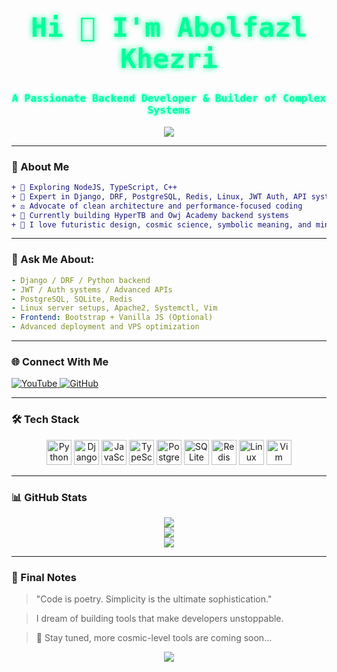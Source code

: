 <h1 align="center" style="color:#00ff99;font-weight:bold;font-family:monospace;font-size:2.7rem;text-shadow:0 0 10px #00ff99;">Hi 👋 I'm Abolfazl Khezri</h1>
<h3 align="center" style="color:#00ffaa;font-family:monospace;text-shadow:0 0 5px #00ffaa;">A Passionate Backend Developer & Builder of Complex Systems</h3>

<p align="center">
  <img src="https://github-profile-trophy.vercel.app/?username=EstarioRios&theme=matrix&row=1&column=7" />
</p>

---

### 🌱 About Me
```diff
+ 🚀 Exploring NodeJS, TypeScript, C++
+ 🔗 Expert in Django, DRF, PostgreSQL, Redis, Linux, JWT Auth, API systems
+ ⚖️ Advocate of clean architecture and performance-focused coding
+ 🧪 Currently building HyperTB and Owj Academy backend systems
+ 🧬 I love futuristic design, cosmic science, symbolic meaning, and mind-bending films
```

---

### 💬 Ask Me About:
```yaml
- Django / DRF / Python backend
- JWT / Auth systems / Advanced APIs
- PostgreSQL, SQLite, Redis
- Linux server setups, Apache2, Systemctl, Vim
- Frontend: Bootstrap + Vanilla JS (Optional)
- Advanced deployment and VPS optimization
```

---

### 🌐 Connect With Me
<p align="left">
  <a href="https://www.youtube.com/c/abolfazl_khezri" target="_blank">
    <img src="https://img.shields.io/badge/YouTube-Channel-red?style=for-the-badge&logo=youtube&logoColor=white" alt="YouTube"/>
  </a>
  <a href="https://github.com/EstarioRios" target="_blank">
    <img src="https://img.shields.io/badge/GitHub-Profile-00ff99?style=for-the-badge&logo=github" alt="GitHub"/>
  </a>
</p>

---

### 🛠️ Tech Stack
<p align="center">
  <img src="https://cdn.jsdelivr.net/gh/devicons/devicon/icons/python/python-original.svg" height="40" width="40" title="Python"/>
  <img src="https://cdn.jsdelivr.net/gh/devicons/devicon/icons/django/django-plain.svg" height="40" width="40" title="Django"/>
  <img src="https://cdn.jsdelivr.net/gh/devicons/devicon/icons/javascript/javascript-original.svg" height="40" width="40" title="JavaScript"/>
  <img src="https://cdn.jsdelivr.net/gh/devicons/devicon/icons/typescript/typescript-original.svg" height="40" width="40" title="TypeScript"/>
  <img src="https://cdn.jsdelivr.net/gh/devicons/devicon/icons/postgresql/postgresql-original.svg" height="40" width="40" title="PostgreSQL"/>
  <img src="https://cdn.jsdelivr.net/gh/devicons/devicon/icons/sqlite/sqlite-original.svg" height="40" width="40" title="SQLite"/>
  <img src="https://cdn.jsdelivr.net/gh/devicons/devicon/icons/redis/redis-original.svg" height="40" width="40" title="Redis"/>
  <img src="https://cdn.jsdelivr.net/gh/devicons/devicon/icons/linux/linux-original.svg" height="40" width="40" title="Linux"/>
  <img src="https://cdn.jsdelivr.net/gh/devicons/devicon/icons/vim/vim-original.svg" height="40" width="40" title="Vim"/>
</p>

---

### 📊 GitHub Stats
<p align="center">
  <img src="https://github-readme-stats.vercel.app/api?username=EstarioRios&theme=tokyonight&show_icons=true&hide_border=true&bg_color=00000000"/>
  <br>
  <img src="https://github-readme-streak-stats.herokuapp.com/?user=EstarioRios&theme=tokyonight&hide_border=true&background=00000000"/>
  <br>
  <img src="https://github-readme-stats.vercel.app/api/top-langs/?username=EstarioRios&layout=compact&theme=tokyonight&hide_border=true&bg_color=00000000"/>
</p>

---

### 🌌 Final Notes
> "Code is poetry. Simplicity is the ultimate sophistication."

> I dream of building tools that make developers unstoppable.

> 🤩 Stay tuned, more cosmic-level tools are coming soon...

<p align="center">
  <img src="https://capsule-render.vercel.app/api?type=wave&color=00ffaa&height=80&section=footer"/>
</p>
